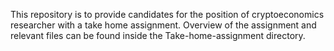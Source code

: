 This repository is to provide candidates for the position of cryptoeconomics researcher with a take home assignment. Overview of the assignment and relevant files can be found inside the Take-home-assignment directory.
